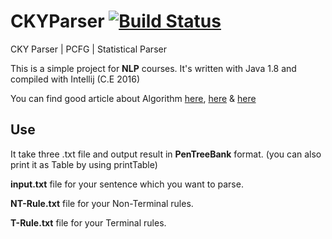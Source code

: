 # CKYParser [![Build Status](https://travis-ci.org/AmirHadifar/CKYParser.svg?branch=master)](https://travis-ci.org/AmirHadifar/CKYParser)


CKY Parser | PCFG | Statistical Parser

This is a simple project for **NLP** courses. It's written with Java 1.8 and compiled with Intellij (C.E 2016)

You can find good article about Algorithm [here][1], [here][2] & [here][3]

Use
-------
It take three .txt file and output result in **PenTreeBank** format. (you can also print it as Table by using printTable)

**input.txt** file for your sentence which you want to parse.

**NT-Rule.txt** file for your Non-Terminal rules.

**T-Rule.txt** file for your Terminal rules.



[1]: https://en.wikipedia.org/wiki/CYK_algorithm
[2]: http://nlp.stanford.edu/courses/lsa354/SLoSP-2007-3.pdf
[3]: http://www.cs.columbia.edu/~mcollins/courses/nlp2011/notes/pcfgs.pdf
